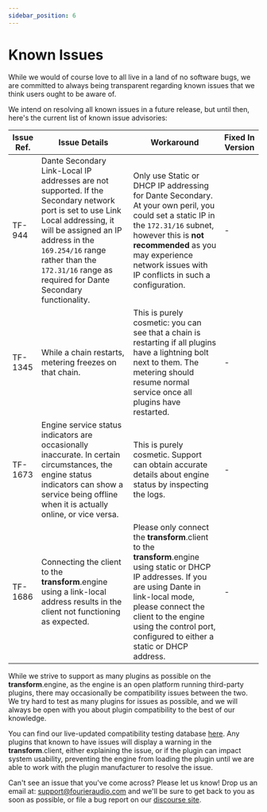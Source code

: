 ```yaml
---
sidebar_position: 6
---
```


# Known Issues

While we would of course love to all live in a land of no software bugs, we are committed to always being transparent regarding known issues that we think users ought to be aware of.

We intend on resolving all known issues in a future release, but until then, here's the current list of known issue advisories:

| Issue Ref. | Issue Details                                                                                                                                                                                                                                                              | Workaround                                                                                                                                                                                                                                                            | Fixed In Version |
| ---------- | -------------------------------------------------------------------------------------------------------------------------------------------------------------------------------------------------------------------------------------------------------------------------- | --------------------------------------------------------------------------------------------------------------------------------------------------------------------------------------------------------------------------------------------------------------------- | ---------------- |
| TF-944     | Dante Secondary Link-Local IP addresses are not supported. If the Secondary network port is set to use Link Local addressing, it will be assigned an IP address in the `169.254/16` range rather than the `172.31/16` range as required for Dante Secondary functionality. | Only use Static or DHCP IP addressing for Dante Secondary. At your own peril, you could set a static IP in the `172.31/16` subnet, however this is **not recommended** as you may experience network issues with IP conflicts in such a configuration.                | -                |
| TF-1345    | While a chain restarts, metering freezes on that chain.                                                                                                                                                                                                                    | This is purely cosmetic: you can see that a chain is restarting if all plugins have a lightning bolt next to them. The metering should resume normal service once all plugins have restarted.                                                                         | -                |
| TF-1673    | Engine service status indicators are occasionally inaccurate. In certain circumstances, the engine status indicators can show a service being offline when it is actually online, or vice versa.                                                                           | This is purely cosmetic. Support can obtain accurate details about engine status by inspecting the logs.                                                                                                                                                              | -                |
| TF-1686    | Connecting the client to the **transform**.engine using a link-local address results in the client not functioning as expected.                                                                                                                                            | Please only connect the **transform**.client to the **transform**.engine using static or DHCP IP addresses. If you are using Dante in link-local mode, please connect the client to the engine using the control port, configured to either a static or DHCP address. | -                |

While we strive to support as many plugins as possible on the **transform**.engine, as the engine is
an open platform running third-party plugins, there may occasionally be compatibility issues between
the two. We try hard to test as many plugins for issues as possible, and we will always be open with
you about plugin compatibility to the best of our knowledge.

You can find our live-updated compatibility testing database <a
href="https://plugins.fourieraudio.com">here</a>. Any plugins that known to have issues will display
a warning in the **transform**.client, either explaining the issue, or if the plugin can impact
system usability, preventing the engine from loading the plugin until we are able to work with the
plugin manufacturer to resolve the issue.

Can't see an issue that you've come across? Please let us know! Drop us an email at:
support@fourieraudio.com and we'll be sure to get back to you as soon as possible, or file a bug
report on our [discourse site](https://discourse.fourieraudio.com).
